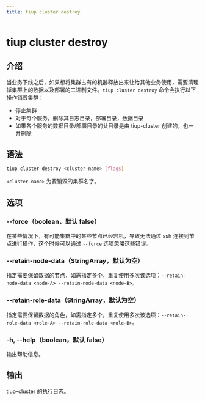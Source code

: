 ```yaml
---
title: tiup cluster destroy
---
```


# tiup cluster destroy

## 介绍

当业务下线之后，如果想将集群占有的机器释放出来让给其他业务使用，需要清理掉集群上的数据以及部署的二进制文件。`tiup cluster destroy` 命令会执行以下操作销毁集群：

- 停止集群
- 对于每个服务，删除其日志目录，部署目录，数据目录
- 如果各个服务的数据目录/部署目录的父目录是由 tiup-cluster 创建的，也一并删除

## 语法

```sh
tiup cluster destroy <cluster-name> [flags]
```

`<cluster-name>` 为要销毁的集群名字。

## 选项

### --force（boolean，默认 false）

在某些情况下，有可能集群中的某些节点已经宕机，导致无法通过 ssh 连接到节点进行操作，这个时候可以通过 `--force` 选项忽略这些错误。

### --retain-node-data（StringArray，默认为空）

指定需要保留数据的节点，如需指定多个，重复使用多次该选项：`--retain-node-data <node-A> --retain-node-data <node-B>`。

### --retain-role-data（StringArray，默认为空）

指定需要保留数据的角色，如需指定多个，重复使用多次该选项：`--retain-role-data <role-A> --retain-role-data <role-B>`。

### -h, --help（boolean，默认 false）

输出帮助信息。

## 输出

tiup-cluster 的执行日志。